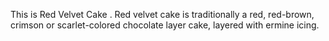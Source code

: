 This is Red Velvet Cake . Red velvet cake is traditionally a red, red-brown, crimson or scarlet-colored chocolate layer cake, layered with ermine icing. 